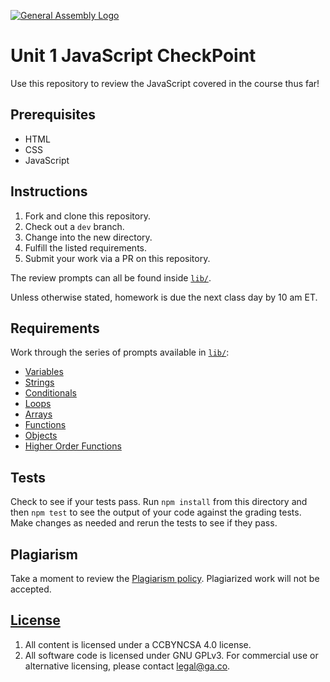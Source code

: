 [![General Assembly Logo](https://camo.githubusercontent.com/1a91b05b8f4d44b5bbfb83abac2b0996d8e26c92/687474703a2f2f692e696d6775722e636f6d2f6b6538555354712e706e67)](https://generalassemb.ly/education/web-development-immersive)

# Unit 1 JavaScript CheckPoint

Use this repository to review the JavaScript covered in the course thus far!

## Prerequisites

- HTML
- CSS
- JavaScript

## Instructions

1. Fork and clone this repository.
1. Check out a `dev` branch.
1. Change into the new directory.
1. Fulfill the listed requirements.
1. Submit your work via a PR on this repository.

The review prompts can all be found inside [`lib/`](lib/).

Unless otherwise stated, homework is due the next class day by 10 am ET.

## Requirements

Work through the series of prompts available in [`lib/`](lib/):

- [Variables](lib/variables.js)
- [Strings](lib/strings.js)
- [Conditionals](lib/conditionals.js)
- [Loops](lib/loops.js)
- [Arrays](lib/arrays.js)
- [Functions](lib/functions.js)
- [Objects](lib/objects.js)
- [Higher Order Functions](lib/hof.js)

## Tests

Check to see if your tests pass. Run `npm install` from this directory and then `npm test` to see the output of your code against the grading tests. Make changes as needed and rerun the tests to see if they pass.

## Plagiarism

Take a moment to review the [Plagiarism policy](https://git.generalassemb.ly/DC-WDI/Administrative/blob/master/plagiarism.md). Plagiarized work will not be accepted.

## [License](LICENSE)

1.  All content is licensed under a CC­BY­NC­SA 4.0 license.
1.  All software code is licensed under GNU GPLv3. For commercial use or
    alternative licensing, please contact legal@ga.co.
